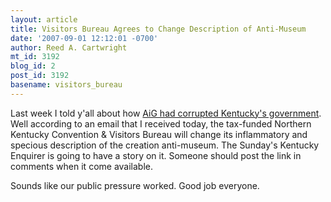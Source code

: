 ```yaml
---
layout: article
title: Visitors Bureau Agrees to Change Description of Anti-Museum
date: '2007-09-01 12:12:01 -0700'
author: Reed A. Cartwright
mt_id: 3192
blog_id: 2
post_id: 3192
basename: visitors_bureau
---
```

Last week I told y'all about how [AiG had corrupted Kentucky's government](http://www.pandasthumb.org/archives/2007/08/answers_in_gene.html).  Well according to an email that I received today, the tax-funded Northern Kentucky Convention & Visitors Bureau will change its inflammatory and specious description of the creation anti-museum.  The Sunday's Kentucky Enquirer is going to have a story on it.  Someone should post the link in comments when it come available.

Sounds like our public pressure worked.  Good job everyone.
